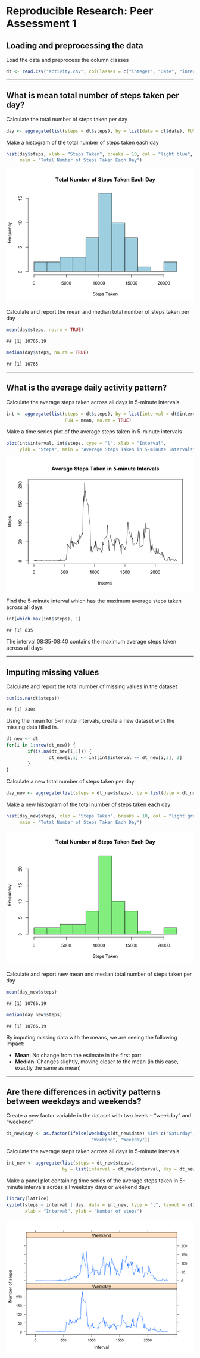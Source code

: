 # Reproducible Research: Peer Assessment 1


## Loading and preprocessing the data

Load the data and preprocess the column classes

```r
dt <- read.csv("activity.csv", colClasses = c("integer", "Date", "integer"))
```

---

## What is mean total number of steps taken per day?

Calculate the total number of steps taken per day

```r
day <- aggregate(list(steps = dt$steps), by = list(date = dt$date), FUN = sum)
```

Make a histogram of the total number of steps taken each day

```r
hist(day$steps, xlab = "Steps Taken", breaks = 10, col = "light blue", 
     main = "Total Number of Steps Taken Each Day")
```

![](PA1_template_files/figure-html/histogram-1.png) 

Calculate and report the mean and median total number of steps taken per day

```r
mean(day$steps, na.rm = TRUE)
```

```
## [1] 10766.19
```


```r
median(day$steps, na.rm = TRUE)
```

```
## [1] 10765
```

---

## What is the average daily activity pattern?

Calculate the average steps taken across all days in 5-minute intervals

```r
int <- aggregate(list(steps = dt$steps), by = list(interval = dt$interval), 
                      FUN = mean, na.rm = TRUE)
```

Make a time series plot of the average steps taken in 5-minute intervals

```r
plot(int$interval, int$steps, type = "l", xlab = "Interval", 
     ylab = "Steps", main = "Average Steps Taken in 5-minute Intervals")
```

![](PA1_template_files/figure-html/timeSeries-1.png) 


Find the 5-minute interval which has the maximum average steps taken across all days

```r
int[which.max(int$steps), 1]
```

```
## [1] 835
```

The interval 08:35-08:40 contains the maximum average steps taken across all days

---

## Imputing missing values

Calculate and report the total number of missing values in the dataset

```r
sum(is.na(dt$steps))
```

```
## [1] 2304
```

Using the mean for 5-minute intervals, create a new dataset with the missing data filled in.

```r
dt_new <- dt
for(i in 1:nrow(dt_new)) {
        if(is.na(dt_new[i,1])) {
                dt_new[i,1] <- int[int$interval == dt_new[i,3], 2]
        }
}
```

Calculate a new total number of steps taken per day

```r
day_new <- aggregate(list(steps = dt_new$steps), by = list(date = dt_new$date), FUN = sum)
```

Make a new histogram of the total number of steps taken each day

```r
hist(day_new$steps, xlab = "Steps Taken", breaks = 10, col = "light green", 
     main = "Total Number of Steps Taken Each Day")
```

![](PA1_template_files/figure-html/newHistogram-1.png) 

Calculate and report new mean and median total number of steps taken per day

```r
mean(day_new$steps)
```

```
## [1] 10766.19
```


```r
median(day_new$steps)
```

```
## [1] 10766.19
```
By imputing missing data with the means, we are seeing the following impact:  
- **Mean**: No change from the estimate in the first part  
- **Median**: Changes slightly, moving closer to the mean 
(in this case, exactly the same as mean)  

---

## Are there differences in activity patterns between weekdays and weekends?

Create a new factor variable in the dataset with two levels – “weekday” and “weekend”

```r
dt_new$day <- as.factor(ifelse(weekdays(dt_new$date) %in% c("Saturday","Sunday"), 
                                "Weekend", "Weekday"))
```

Calculate the average steps taken across all days in 5-minute intervals

```r
int_new <- aggregate(list(steps = dt_new$steps), 
                     by = list(interval = dt_new$interval, day = dt_new$day), FUN = mean)
```

Make a panel plot containing time series of the average steps taken in 5-minute intervals across all weekday days or weekend days

```r
library(lattice)
xyplot(steps ~ interval | day, data = int_new, type = "l", layout = c(1,2),
       xlab = "Interval", ylab = "Number of steps")
```

![](PA1_template_files/figure-html/newTimeSeries-1.png) 
